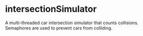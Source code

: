 # intersectionSimulator
A multi-threaded car intersection simulator that counts collisions. Semaphores are used to prevent cars from colliding.
